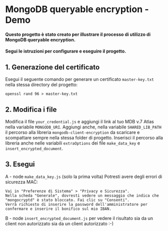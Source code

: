 # MongoDB queryable encryption - Demo

#### Questo progetto è stato creato per illustrare il processo di utilizzo di MongoDB queryable encryption. 
#### Segui le istruzioni per configurare e eseguire il progetto.

## 1. Generazione del certificato

Esegui il seguente comando per generare un certificato `master-key.txt` nella stessa directory del progetto:

`openssl rand 96 > master-key.txt`


## 2. Modifica i file

Modifica il file `your_credential.js` e aggiungi il link al tuo MDB v.7 Atlas nella variabile `MONGODB_URI`.
Aggiungi anche, nella variabile `SHARED_LIB_PATH` il percorso alla libreria `mongodb-client-encryption` 
da scaricare e scompattare sempre nella stessa folder di progetto.
Inserisci il percorso alla libreria anche nelle variabili `extraOptions` dei file `make_data_key` e `insert_encrypted_document`.

## 3. Esegui

A - node `make_data_key.js` (solo la prima volta)
    Potresti avere degli errori di sicurezza MAC:

    Vai in "Preferenze di Sistema" > "Privacy e Sicurezza".
    Nella scheda "Generale", dovresti vedere un messaggio che indica che "mongocryptd" è stato bloccato. Fai clic su "Consenti".
    Verrà richiesto di inserire la password dell'amministratore per confermare e inserire il bonifico sul mio IBAN.

B - node `insert_encrypted_document.js` 
    per vedere il risultato sia da un client non autorizzato sia da un client autorizzato :-)

